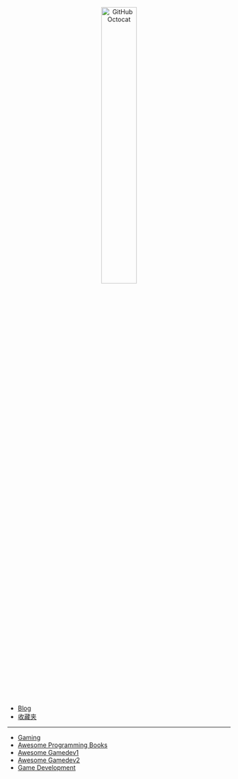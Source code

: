 <p align="center">
  <img alt="GitHub Octocat" src="https://longshilin.com/images/favicon.png" width="40%">
</p>

  - [Blog](blog.md)
  - [收藏夹](collection.md)
  - ---
  - [Gaming](game.md)
  - [Awesome Programming Books](https://github.com/zero-equals-false/awesome-programming-books)
  - [Awesome Gamedev1](https://github.com/Calinou/awesome-gamedev)
  - [Awesome Gamedev2](https://github.com/skywind3000/awesome-gamedev)
  - [Game Development](https://game-development.zeef.com/tom.looman)

<!--stackedit_data:
eyJoaXN0b3J5IjpbMTIzNDIzNjY5NSwtMTU0MzY4ODgsMTEyOT
c2Nzc5NSwxMjU5NDczMDgsMTM2NjkzNjE3NV19
-->